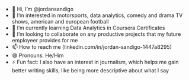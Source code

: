 - 👋 Hi, I’m @jordansandigo
- 👀 I’m interested in motorsports, data analytics, comedy and drama TV shows, american and european football
- 🌱 I’m currently learning Data Analytics in Coursera Certificates
- 💞️ I’m looking to collaborate on any productive projects that my future employeer provides for me
- 📫 How to reach me (linkedin.com/in/jordan-sandigo-1447a8295)
- 😄 Pronouns: He/Him
- ⚡ Fun fact: I also have an interest in journalism, which helps me gain better writing skills, like being more descriptive about what I say

<!---
jordansandigo/jordansandigo is a ✨ special ✨ repository because its `README.md` (this file) appears on your GitHub profile.
You can click the Preview link to take a look at your changes.
--->

